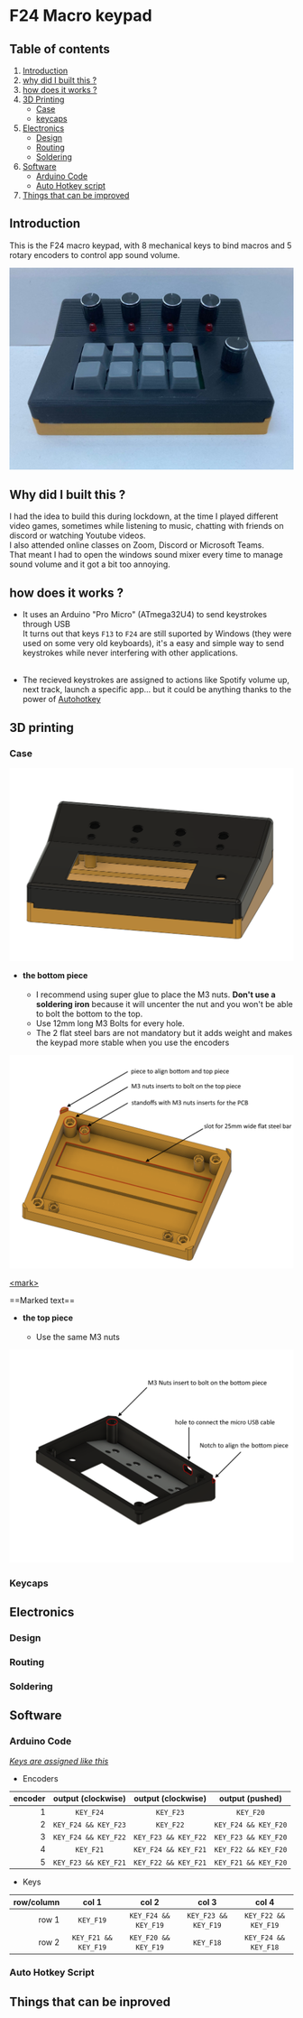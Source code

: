 # F24 Macro keypad 
## Table of contents
1. [Introduction](#introduction)
2. [why did I built this ?](#why)
3. [how does it works ?](#how)
4. [3D Printing](#3D)
    + [Case](#case)
    + [keycaps](#keycaps)
5. [Electronics](#electronics)
    + [Design](#design)
    + [Routing](#routing)
    + [Soldering](#soldering)
6. [Software](#software)
    + [Arduino Code](#code)
    + [Auto Hotkey script](#ahk)
7. [Things that can be improved](#improve)


<div id="introduction">

## Introduction 
This is the F24 macro keypad, with 8 mechanical keys to bind macros and 5 rotary encoders to control app sound volume.

![F24](figures/F24.jpg)


<div id="why">

## Why did I built this ? 
I had the idea to build this during lockdown, at the time I played different video games, sometimes while listening to music, chatting with friends on discord or watching Youtube videos.</br>
I also attended online classes on Zoom, Discord or Microsoft Teams.</br>
That meant I had to open the windows sound mixer every time to manage sound volume and it got a bit too annoying. 

<div id="how">

## how does it works ? 

+ It uses an Arduino "Pro Micro" (ATmega32U4) to send keystrokes through USB</br> 
It turns out that keys `F13` to `F24` are still suported by Windows (they were used on some very old keyboards), it's a easy and simple way to send keystrokes while never interfering with other applications. </br></br>

+ The recieved keystrokes are assigned to actions like Spotify volume up, next track, launch a specific app... but it could be anything thanks to the power of [Autohotkey](https://www.autohotkey.com/) </br> 

<div id="3D">

## 3D printing

<div id="case">

### Case

![assembly](figures/assembly.png)


+ **the bottom piece**</br></br>
    - I recommend using super glue to place the M3 nuts. **Don't use a soldering iron** because it will uncenter the nut and you won't be able to bolt the bottom to the top.</br>
    - Use 12mm long M3 Bolts for every hole.</br>
    - The 2 flat steel bars are not mandatory but it adds weight and makes the keypad more stable when you use the encoders </br>

![bottom](figures/case-bottom.png)

[\<mark>](https://github.com/markdown-it/markdown-it-mark)

==Marked text==

+ **the top piece**</br></br>
    - Use the same M3 nuts 

![top](figures/case-top.png)

<div id="keycaps">

### Keycaps

<div id="electronics">

## Electronics

<div id="design">

### Design

<div id="routing">

### Routing

<div id="soldering">

### Soldering

<div id="software">

## Software

<div id="code">

### Arduino Code

[*Keys are assigned like this*](#code)
- Encoders

| encoder | output (clockwise)   | output (clockwise)  |    output (pushed)   |
|--------:| :-------------------:| :------------------:|:--------------------:|
| 1       | `KEY_F24`            | `KEY_F23`           | `KEY_F20`            |
| 2       | `KEY_F24 && KEY_F23` | `KEY_F22`           | `KEY_F24 && KEY_F20` |
| 3       | `KEY_F24 && KEY_F22` | `KEY_F23 && KEY_F22`| `KEY_F23 && KEY_F20` |
| 4       | `KEY_F21`            | `KEY_F24 && KEY_F21`| `KEY_F22 && KEY_F20` |
| 5       | `KEY_F23 && KEY_F21` | `KEY_F22 && KEY_F21`| `KEY_F21 && KEY_F20` |



- Keys

| row/column | col 1                | col 2               |col 3                |col 4                | 
| ----------:| :-------------------:| :------------------:|:-------------------:|:-------------------:|
| row 1      | `KEY_F19`            | `KEY_F24 && KEY_F19`| `KEY_F23 && KEY_F19`| `KEY_F22 && KEY_F19`|
| row 2      | `KEY_F21 && KEY_F19` | `KEY_F20 && KEY_F19`| `KEY_F18`           | `KEY_F24 && KEY_F18`|


<div id="ahk">

### Auto Hotkey Script

<div id="improve">

## Things that can be inproved
